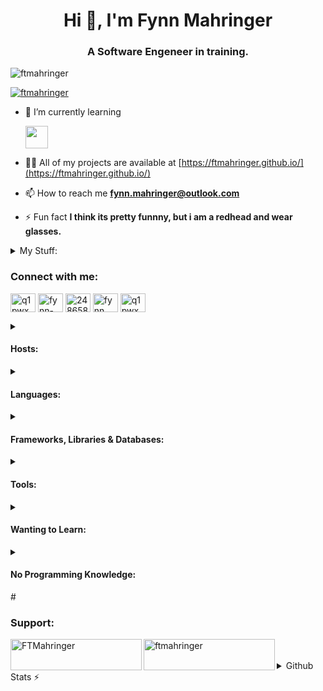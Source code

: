 <h1 align="center">Hi 👋, I'm Fynn Mahringer</h1>
<h3 align="center">A Software Engeneer in training.</h3>

<p align="left"> <img src="https://komarev.com/ghpvc/?username=ftmahringer&label=Profile%20views&color=red&style=for-the-badge" alt="ftmahringer" /> </p>

<p align="left"> <a href="https://github.com/ryo-ma/github-profile-trophy"><img src="https://github-profile-trophy.vercel.app/?username=ftmahringer" alt="ftmahringer" /></a> </p>

- 🌱 I’m currently learning <p> <img src="https://skillicons.dev/icons?i=symfony,docker,nodejs,vue" style="height:36px;" /> </p>

- 👨‍💻 All of my projects are available at [https://ftmahringer.github.io/](https://ftmahringer.github.io/)

- 📫 How to reach me **fynn.mahringer@outlook.com**

- ⚡ Fun fact **I think its pretty funnny, but i am a redhead and wear glasses.**

<details>
  <summary>
    My Stuff:
  </summary>
  <br>
  
| **Devices**                     | **Nitro**                          | **Desktop**                        |
| ------------------------------  | ---------------------------------  | ---------------------------------  |
| - Laptop Acer Nitro 5           | - OS: Windows 11                   | - OS: Windows 10                   |
| - Desktop: Self build (Not Good)| - CPU: Intel i5-11400H             | - CPU: Intel i5-9400F              |
| - Huawei P30 Pro	          | - GPU: NVIDEA RTX 3050 (Laptop GPU)| - GPU: NVIDEA GEFORCE GTX 1050 TI  |
|                                 | - RAM: 32GB DDR4 2400MHZ           | - RAM: 64GB DDR4 3600MHZ           |
|                                 | - HDD: 1TB                         | - HDD: 1TB + 500GB + 6TB           |
|                                 | - SSD: 2TB                         | - SSD: 2TB                         |

</details>

<h3 align="left">Connect with me:</h3>
<p align="left">
<a href="https://dev.to/q1pwx" target="blank"><img align="center" src="https://raw.githubusercontent.com/rahuldkjain/github-profile-readme-generator/master/src/images/icons/Social/devto.svg" alt="q1pwx" height="30" width="40" /></a>
<a href="https://linkedin.com/in/fynn-mahringer-30a36b285" target="blank"><img align="center" src="https://raw.githubusercontent.com/rahuldkjain/github-profile-readme-generator/master/src/images/icons/Social/linked-in-alt.svg" alt="fynn-mahringer-30a36b285" height="30" width="40" /></a>
<a href="https://stackoverflow.com/users/24865837" target="blank"><img align="center" src="https://raw.githubusercontent.com/rahuldkjain/github-profile-readme-generator/master/src/images/icons/Social/stack-overflow.svg" alt="24865837" height="30" width="40" /></a>
<a href="https://fb.com/fynn mahringer" target="blank"><img align="center" src="https://raw.githubusercontent.com/rahuldkjain/github-profile-readme-generator/master/src/images/icons/Social/facebook.svg" alt="fynn mahringer" height="30" width="40" /></a>
<a href="https://www.youtube.com/c/q1pwx" target="blank"><img align="center" src="https://raw.githubusercontent.com/rahuldkjain/github-profile-readme-generator/master/src/images/icons/Social/youtube.svg" alt="q1pwx" height="30" width="40" /></a>
</p>

<details> 
  <summary> 
    <h4 align="left">Hosts:</h3> 
  </summary> 
  <img src="https://skillicons.dev/icons?i=ubuntu,linux,windows,debian" style="height:36px;"> 
</details> 
<details> 
  <summary> 
    <h4 align="left">Languages:</h3> 
  </summary> 
  <img src="https://skillicons.dev/icons?i=c,cs,css,html,js,jquery,java,php,bash,lua,regex" style="height:36px;" /> 
</details> 
<details> 
  <summary> 
    <h4 align="left">Frameworks, Libraries & Databases:</h3> 
  </summary> 
  <img src="https://skillicons.dev/icons?i=mysql,mongodb,postgres&perline=50" style="height:36px;" /> 
</details> 
<details> 
  <summary> 
    <h4 align="left">Tools:</h3> 
  </summary> 
  <img src="https://skillicons.dev/icons?i=git,figma,vercel,github,maven,gradle" style="height:36px;" /> 
</details> 
<details> 
  <summary> 
    <h4 align="left">Wanting to Learn:</h3> 
  </summary> 
  <img src="https://skillicons.dev/icons?i=py,symfony,kubernetes,docker,postman,nodejs,ts" style="height:36px;" /> 
</details> 
<details> 
  <summary> 
    <h4 align="left">No Programming Knowledge:</h3> 
  #</summary> 
  <img src="https://skillicons.dev/icons?i=ps,ai," style="height:36px;" /> 
</details>

<h3 align="left">Support:</h3>
<p><a href="https://www.buymeacoffee.com/FTMahringer"> <img align="left" src="https://cdn.buymeacoffee.com/buttons/v2/default-yellow.png" height="50" width="210" alt="FTMahringer" /></a><a href="https://ko-fi.com/ftmahringer"> <img align="left" src="https://cdn.ko-fi.com/cdn/kofi3.png?v=3" height="50" width="210" alt="ftmahringer" /></a></p><br><br>


<details>
  <summary>Github Stats ⚡</summary>
  
  <a href="#">![Github stats](https://github-readme-stats.vercel.app/api?username=ftmahringer&theme=blueberry&count_private=true&hide_border=true&line_height=20)</a>
  <a href="#">![Top Langs](https://github-readme-stats.vercel.app/api/top-langs/?username=ftmahringer&layout=compact&theme=blueberry&count_private=true&hide_border=true)</a>
</details>
